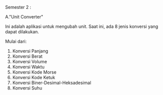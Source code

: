 Semester 2 :

A."Unit Converter"

Ini adalah aplikasi untuk mengubah unit. Saat ini, ada 8 jenis konversi yang dapat dilakukan.

Mulai dari:
1. Konversi Panjang
2. Konversi Berat
3. Konversi Volume
4. Konversi Waktu
5. Konversi Kode Morse
6. Konversi Kode Ketuk
7. Konversi Biner-Desimal-Heksadesimal
8. Konversi Suhu
